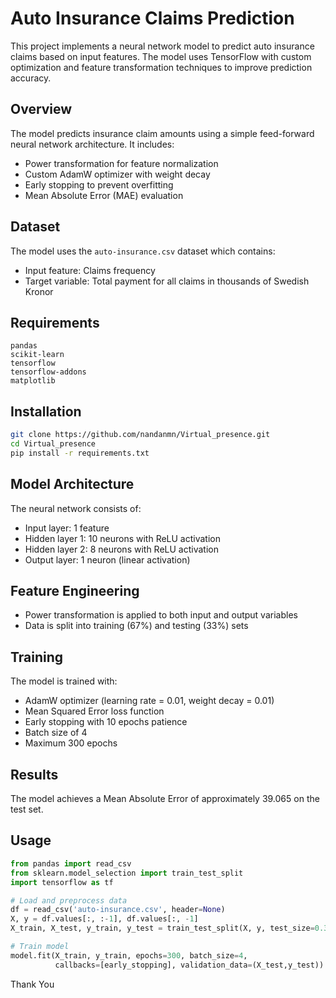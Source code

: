 # Auto Insurance Claims Prediction

This project implements a neural network model to predict auto insurance claims based on input features. The model uses TensorFlow with custom optimization and feature transformation techniques to improve prediction accuracy.

## Overview

The model predicts insurance claim amounts using a simple feed-forward neural network architecture. It includes:
- Power transformation for feature normalization
- Custom AdamW optimizer with weight decay
- Early stopping to prevent overfitting
- Mean Absolute Error (MAE) evaluation

## Dataset

The model uses the `auto-insurance.csv` dataset which contains:
- Input feature: Claims frequency
- Target variable: Total payment for all claims in thousands of Swedish Kronor

## Requirements

```
pandas
scikit-learn
tensorflow
tensorflow-addons
matplotlib
```

## Installation

```bash
git clone https://github.com/nandanmn/Virtual_presence.git
cd Virtual_presence
pip install -r requirements.txt
```

## Model Architecture

The neural network consists of:
- Input layer: 1 feature
- Hidden layer 1: 10 neurons with ReLU activation
- Hidden layer 2: 8 neurons with ReLU activation
- Output layer: 1 neuron (linear activation)

## Feature Engineering

- Power transformation is applied to both input and output variables
- Data is split into training (67%) and testing (33%) sets

## Training

The model is trained with:
- AdamW optimizer (learning rate = 0.01, weight decay = 0.01)
- Mean Squared Error loss function
- Early stopping with 10 epochs patience
- Batch size of 4
- Maximum 300 epochs

## Results

The model achieves a Mean Absolute Error of approximately 39.065 on the test set.

## Usage

```python
from pandas import read_csv
from sklearn.model_selection import train_test_split
import tensorflow as tf

# Load and preprocess data
df = read_csv('auto-insurance.csv', header=None)
X, y = df.values[:, :-1], df.values[:, -1]
X_train, X_test, y_train, y_test = train_test_split(X, y, test_size=0.33, shuffle=True)

# Train model
model.fit(X_train, y_train, epochs=300, batch_size=4, 
          callbacks=[early_stopping], validation_data=(X_test,y_test))
```
Thank You
